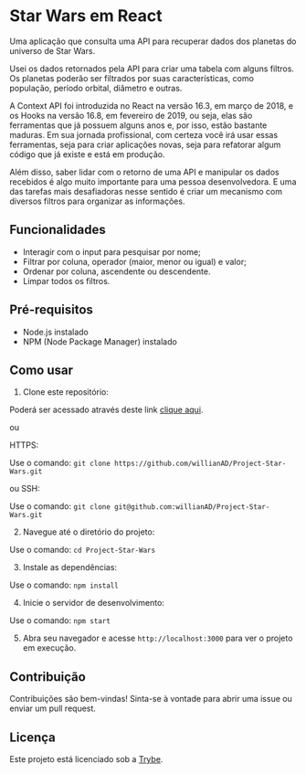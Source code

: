 # Star Wars em React

Uma aplicação que consulta uma API para recuperar dados dos planetas do universo de Star Wars.

Usei os dados retornados pela API para criar uma tabela com alguns filtros. Os planetas poderão ser filtrados por suas características, como população, período orbital, diâmetro e outras.

A Context API foi introduzida no React na versão 16.3, em março de 2018, e os Hooks na versão 16.8, em fevereiro de 2019, ou seja, elas são ferramentas que já possuem alguns anos e, por isso, estão bastante maduras. Em sua jornada profissional, com certeza você irá usar essas ferramentas, seja para criar aplicações novas, seja para refatorar algum código que já existe e está em produção.

Além disso, saber lidar com o retorno de uma API e manipular os dados recebidos é algo muito importante para uma pessoa desenvolvedora. E uma das tarefas mais desafiadoras nesse sentido é criar um mecanismo com diversos filtros para organizar as informações.

## Funcionalidades

- Interagir com o input para pesquisar por nome;
- Filtrar por coluna, operador (maior, menor ou igual) e valor;
- Ordenar por coluna, ascendente ou descendente.
- Limpar todos os filtros.

## Pré-requisitos

- Node.js instalado
- NPM (Node Package Manager) instalado

## Como usar

1. Clone este repositório:

Poderá ser acessado através deste link [clique aqui](https://willianad.github.io/Project-Star-Wars/).

ou

HTTPS:

Use o comando: `git clone https://github.com/willianAD/Project-Star-Wars.git`

ou SSH:

Use o comando: `git clone git@github.com:willianAD/Project-Star-Wars.git`



2. Navegue até o diretório do projeto:

Use o comando: `cd Project-Star-Wars`



3. Instale as dependências:

Use o comando: `npm install`



4. Inicie o servidor de desenvolvimento:

Use o comando: `npm start`



5. Abra seu navegador e acesse `http://localhost:3000` para ver o projeto em execução.

## Contribuição

Contribuições são bem-vindas! Sinta-se à vontade para abrir uma issue ou enviar um pull request.

## Licença

Este projeto está licenciado sob a [Trybe](https://www.betrybe.com/).
